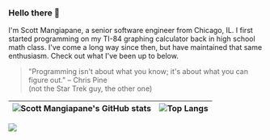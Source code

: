 ### Hello there 👋

I'm Scott Mangiapane, a senior software engineer from Chicago, IL. I first started programming on my TI-84 graphing calculator back in high school math class. I've come a long way since then, but have maintained that same enthusiasm. Check out what I've been up to below.

> "Programming isn't about what you know; it's about what you can figure out." – Chris Pine  
> (not the Star Trek guy, the other one)

| ![Scott Mangiapane's GitHub stats](https://github-readme-stats.vercel.app/api?username=scottmangiapane&hide=contribs,issues,prs&rank_icon=github&hide_border=true) | ![Top Langs](https://github-readme-stats.vercel.app/api/top-langs/?username=scottmangiapane&hide_border=true&layout=compact) |
| ------------- | ------------- |

![](https://komarev.com/ghpvc/?username=scottmangiapane)
